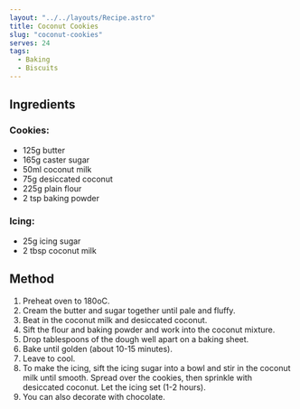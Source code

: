 ```yaml
---
layout: "../../layouts/Recipe.astro"
title: Coconut Cookies
slug: "coconut-cookies"
serves: 24
tags:
  - Baking
  - Biscuits
---
```


## Ingredients


### Cookies:

- 125g butter
- 165g caster sugar
- 50ml coconut milk
- 75g desiccated coconut
- 225g plain flour
- 2 tsp baking powder

### Icing:

- 25g icing sugar
- 2 tbsp coconut milk

## Method

1. Preheat oven to 180oC.
1. Cream the butter and sugar together until pale and fluffy.
1. Beat in the coconut milk and desiccated coconut.
1. Sift the flour and baking powder and work into the coconut mixture.
1. Drop tablespoons of the dough well apart on a baking sheet.
1. Bake until golden (about 10-15 minutes).
1. Leave to cool.
1. To make the icing, sift the icing sugar into a bowl and stir in the coconut milk until smooth. Spread over the cookies, then sprinkle with desiccated coconut. Let the icing set (1-2 hours).
1. You can also decorate with chocolate.